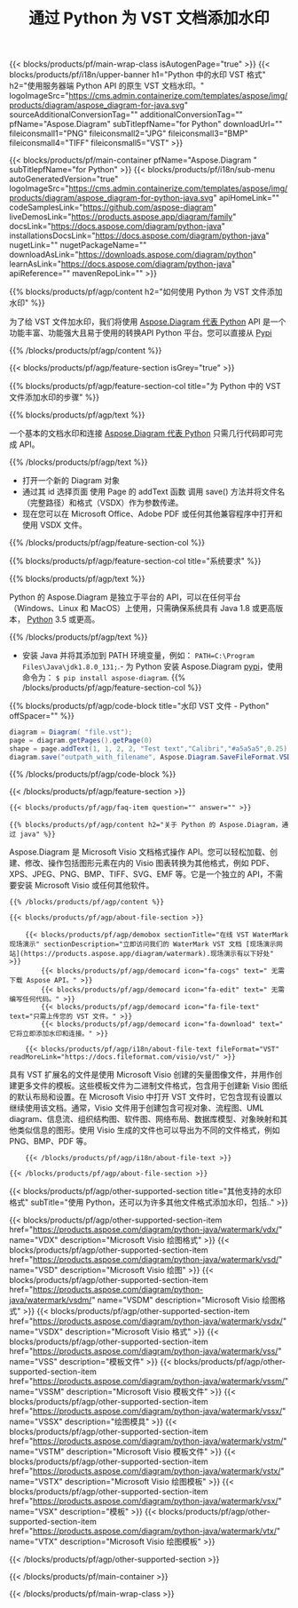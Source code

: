 ﻿---
title: 通过 Python 为 VST 文档添加水印 
weight: 3050
url: /zh/python-java/watermark/vst/ 
description: Python 示例代码，用于在任何基于 Python 的应用程序中向 VST 文档添加水印。 
---
{{< blocks/products/pf/main-wrap-class isAutogenPage="true" >}}
{{< blocks/products/pf/i18n/upper-banner h1="Python 中的水印 VST 格式" h2="使用服务器端 Python API 的原生 VST 文档水印。" logoImageSrc="https://cms.admin.containerize.com/templates/aspose/img/products/diagram/aspose_diagram-for-java.svg" sourceAdditionalConversionTag="" additionalConversionTag="" pfName="Aspose.Diagram" subTitlepfName="for Python" downloadUrl="" fileiconsmall1="PNG" fileiconsmall2="JPG" fileiconsmall3="BMP" fileiconsmall4="TIFF" fileiconsmall5="VST" >}}

{{< blocks/products/pf/main-container pfName="Aspose.Diagram " subTitlepfName="for Python" >}}
{{< blocks/products/pf/i18n/sub-menu autoGeneratedVersion="true" logoImageSrc="https://cms.admin.containerize.com/templates/aspose/img/products/diagram/aspose_diagram-for-python-java.svg" apiHomeLink="" codeSamplesLink="https://github.com/aspose-diagram" liveDemosLink="https://products.aspose.app/diagram/family" docsLink="https://docs.aspose.com/diagram/python-java" installationsDocsLink="https://docs.aspose.com/diagram/python-java" nugetLink="" nugetPackageName="" downloadAsLink="https://downloads.aspose.com/diagram/python" learnAsLink="https://docs.aspose.com/diagram/python-java" apiReference="" mavenRepoLink="" >}}

{{% blocks/products/pf/agp/content h2="如何使用 Python 为 VST 文件添加水印" %}}

 为了给 VST 文件加水印，我们将使用
 [Aspose.Diagram 代表 Python](https://products.aspose.com/diagram/python-java/) 
 API 是一个功能丰富、功能强大且易于使用的转换API Python 平台。您可以直接从
 [Pypi](https://pypi.org/project/aspose-diagram/) 

{{% /blocks/products/pf/agp/content %}}

{{< blocks/products/pf/agp/feature-section isGrey="true" >}}

{{% blocks/products/pf/agp/feature-section-col title="为 Python 中的 VST 文件添加水印的步骤" %}}

{{% blocks/products/pf/agp/text %}}

 一个基本的文档水印和连接
 [Aspose.Diagram 代表 Python](https://products.aspose.com/diagram/python-java) 
 只需几行代码即可完成 API。

{{% /blocks/products/pf/agp/text %}}

+ 打开一个新的 Diagram 对象
+ 通过其 id 选择页面
使用 Page 的 addText 函数
调用 save() 方法并将文件名（完整路径）和格式（VSDX）作为参数传递。
+ 现在您可以在 Microsoft Office、Adobe PDF 或任何其他兼容程序中打开和使用 VSDX 文件。

{{% /blocks/products/pf/agp/feature-section-col %}}

{{% blocks/products/pf/agp/feature-section-col title="系统要求" %}}

{{% blocks/products/pf/agp/text %}}

 Python 的 Aspose.Diagram 是独立于平台的 API，可以在任何平台（Windows、Linux 和 MacOS）上使用，只需确保系统具有 Java 1.8 或更高版本， [Python](https://www.python.org/downloads/) 3.5 或更高。 

{{% /blocks/products/pf/agp/text %}}

- 安装 Java 并将其添加到 PATH 环境变量，例如： <code>PATH=C:\Program Files\Java\jdk1.8.0_131;</code>.- 为 Python 安装 Aspose.Diagram <a href="https://pypi.org/project/aspose-diagram/">pypi</a>，使用命令为： <code>$ pip install aspose-diagram</code>.
{{% /blocks/products/pf/agp/feature-section-col %}}

{{% blocks/products/pf/agp/code-block title="水印 VST 文件 - Python" offSpacer="" %}}

```cs
diagram = Diagram( "file.vst");
page = diagram.getPages().getPage(0)
shape = page.addText(1, 1, 2, 2, "Test text","Calibri","#a5a5a5",0.25)
diagram.save("outpath_with_filename", Aspose.Diagram.SaveFileFormat.VSDX);  


```

{{% /blocks/products/pf/agp/code-block %}}

{{< /blocks/products/pf/agp/feature-section >}}

    {{< blocks/products/pf/agp/faq-item question="" answer="" >}}
 

<!-- aboutfile Starts -->

    {{% blocks/products/pf/agp/content h2="关于 Python 的 Aspose.Diagram，通过 java" %}}

 Aspose.Diagram 是 Microsoft Visio 文档格式操作 API。您可以轻松加载、创建、修改、操作包括图形元素在内的 Visio 图表转换为其他格式，例如 PDF、XPS、JPEG、PNG、BMP、TIFF、SVG、EMF 等。它是一个独立的 API，不需要安装 Microsoft Visio 或任何其他软件。 



    {{% /blocks/products/pf/agp/content %}}

    {{< blocks/products/pf/agp/about-file-section >}}

        {{< blocks/products/pf/agp/demobox sectionTitle="在线 VST WaterMark 现场演示" sectionDescription="立即访问我们的 WaterMark VST 文档 [现场演示网站](https://products.aspose.app/diagram/watermark).现场演示有以下好处" >}}
            {{< blocks/products/pf/agp/democard icon="fa-cogs" text=" 无需下载 Aspose API。" >}}
            {{< blocks/products/pf/agp/democard icon="fa-edit" text=" 无需编写任何代码。" >}}
            {{< blocks/products/pf/agp/democard icon="fa-file-text" text="只需上传您的 VST 文件。" >}}
            {{< blocks/products/pf/agp/democard icon="fa-download" text=" 它将立即添加水印和连接。" >}}

        {{< blocks/products/pf/agp/i18n/about-file-text fileFormat="VST" readMoreLink="https://docs.fileformat.com/visio/vst/" >}}
具有 VST 扩展名的文件是使用 Microsoft Visio 创建的矢量图像文件，并用作创建更多文件的模板。这些模板文件为二进制文件格式，包含用于创建新 Visio 图纸的默认布局和设置。在 Microsoft Visio 中打开 VST 文件时，它包含现有设置以继续使用该文档。通常，Visio 文件用于创建包含可视对象、流程图、UML diagram、信息流、组织结构图、软件图、网络布局、数据库模型、对象映射和其他类似信息的图形。使用 Visio 生成的文件也可以导出为不同的文件格式，例如 PNG、BMP、PDF 等。 

        {{< /blocks/products/pf/agp/i18n/about-file-text >}}

    {{< /blocks/products/pf/agp/about-file-section >}}

<!-- aboutfile Ends -->

{{< blocks/products/pf/agp/other-supported-section title="其他支持的水印格式" subTitle="使用 Python，还可以为许多其他文件格式添加水印，包括.." >}}

{{< blocks/products/pf/agp/other-supported-section-item href="https://products.aspose.com/diagram/python-java/watermark/vdx/" name="VDX" description="Microsoft Visio 绘图格式" >}}
{{< blocks/products/pf/agp/other-supported-section-item href="https://products.aspose.com/diagram/python-java/watermark/vsd/" name="VSD" description="Microsoft Visio 绘图" >}}
{{< blocks/products/pf/agp/other-supported-section-item href="https://products.aspose.com/diagram/python-java/watermark/vsdm/" name="VSDM" description="Microsoft Visio 绘图格式" >}}
{{< blocks/products/pf/agp/other-supported-section-item href="https://products.aspose.com/diagram/python-java/watermark/vsdx/" name="VSDX" description="Microsoft Visio 格式" >}}
{{< blocks/products/pf/agp/other-supported-section-item href="https://products.aspose.com/diagram/python-java/watermark/vss/" name="VSS" description="模板文件" >}}
{{< blocks/products/pf/agp/other-supported-section-item href="https://products.aspose.com/diagram/python-java/watermark/vssm/" name="VSSM" description="Microsoft Visio 模板文件" >}}
{{< blocks/products/pf/agp/other-supported-section-item href="https://products.aspose.com/diagram/python-java/watermark/vssx/" name="VSSX" description="绘图模具" >}}
{{< blocks/products/pf/agp/other-supported-section-item href="https://products.aspose.com/diagram/python-java/watermark/vstm/" name="VSTM" description="Microsoft Visio 模板文件" >}}
{{< blocks/products/pf/agp/other-supported-section-item href="https://products.aspose.com/diagram/python-java/watermark/vstx/" name="VSTX" description="Microsoft Visio 绘图模板" >}}
{{< blocks/products/pf/agp/other-supported-section-item href="https://products.aspose.com/diagram/python-java/watermark/vsx/" name="VSX" description="模板" >}}
{{< blocks/products/pf/agp/other-supported-section-item href="https://products.aspose.com/diagram/python-java/watermark/vtx/" name="VTX" description="Microsoft Visio 绘图模板" >}}

{{< /blocks/products/pf/agp/other-supported-section >}}

{{< /blocks/products/pf/main-container >}}
    
{{< /blocks/products/pf/main-wrap-class >}}